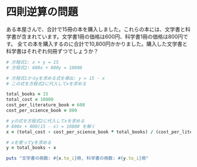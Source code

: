 # 四則逆算の問題
  ある本屋さんで、合計で15冊の本を購入しました。これらの本には、文学書と科学書が含まれています。文学書1冊の価格は600円、科学書1冊の価格は800円です。
  全ての本を購入するのに合計で10,800円かかりました。購入した文学書と科学書はそれぞれ何冊ずつでしょうか？

 ```ruby
# 方程式1: x + y = 15
# 方程式2: 600x + 800y = 10800

# 方程式1からyを求める式を導出: y = 15 - x
# この式を方程式2に代入してxを求める

total_books = 15
total_cost = 10800
cost_per_literature_book = 600
cost_per_science_book = 800

# yの式を方程式2に代入してxを求める
# 600x + 800(15 - x) = 10800 を解く
x = (total_cost - cost_per_science_book * total_books) / (cost_per_literature_book - cost_per_science_book)

# xを使ってyを求める
y = total_books - x

puts "文学書の冊数: #{x.to_i}冊, 科学書の冊数: #{y.to_i}冊"
